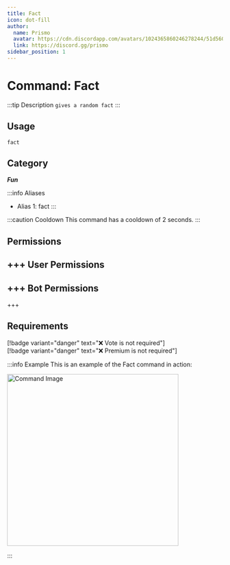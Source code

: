 ```yaml
---
title: Fact
icon: dot-fill
author:
  name: Prismo
  avatar: https://cdn.discordapp.com/avatars/1024365860246278244/51d5603eff69376da9a21e86b07a75bd.png?size=2048
  link: https://discord.gg/prismo
sidebar_position: 1
---
```



# Command: Fact

:::tip Description
`gives a random fact`
:::

## Usage

```
fact
```

## Category

_**Fun**_

:::info Aliases
- Alias 1: fact
:::

:::caution Cooldown
This command has a cooldown of 2 seconds.
:::

## Permissions

+++ User Permissions
- 
+++ Bot Permissions
- 
+++

## Requirements

[!badge variant="danger" text="❌ Vote is not required"]  
[!badge variant="danger" text="❌ Premium is not required"]

:::info Example
This is an example of the Fact command in action:

<img src="https://i.imgur.com/uiEO0pM.png" alt="Command Image" width="400"/>

:::

